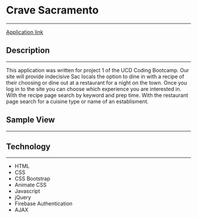 # Crave Sacramento
***
[Application link](https://jenniferhjones.github.io/Project1/)

## Description
***
This application was written for project 1 of the UCD Coding Bootcamp. Our site will provide indecisive Sac locals the option to dine in with a recipe of their choosing or dine out at a restaurant for a night on the town. Once you log in to the site you can choose which experience you are interested in. With the recipe page search by keyword and prep time. With the restaurant page search for a cuisine type or name of an establisment.

## Sample View
***


## Technology
***
* HTML
* CSS
* CSS Bootstrap
* Animate CSS
* Javascript
* jQuery
* Firebase Authentication
* AJAX